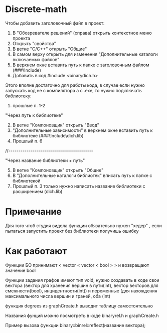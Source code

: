 # Discrete-math
Чтобы добавить заголовочный файл в проект:

1. В "Обозревателе решений" (справа) открыть контекстное меню проекта
2. Открыть "свойства"
3. В ветке "C/C++" открыть "Общие"
4. В самом верху открыть для изменения "Дополнительные каталоги включаемых файлов"
5. В верхнем окне вставить путь к папке с заголовочным файлом (###\Include)
6. Добавить в код #include <binarydich.h>

Этого вполне достаточно для работы кода, в случае если нужно запускать код не с компилятора а с .exe, то нужно подключать библиотеку:
1. прошлые п. 1-2

"Через путь к библиотеке"

2. В ветке "Компоновщик" открыть "Ввод"
3. "Дополнительные зависимости" в верхнем окне вставить путь к библиотеке (###\Include\dich.lib)
4. Прошлый п. 6

//------------------------------------------

"Через название библиотеки + путь"

5. В ветке "Компоновщик" открыть "Общие"
6. В "Дополнительные каталоги библиотек" вписать путь к папке с библиотекой
7. Прошлый п. 3 только нужно написать название библиотеки с расширением (dich.lib)

# Примечание
Для того чтоб студия видела функции обязательно нужен "хедер" , если пытаться запустить проект без библиотеки получишь ошибку
# Как работают
Функции БО принимают < vector < vector < bool > > и возвращают значение bool

Функции задания графов имеют тип void, нужно создавать в коде свои вектора (вектор для хранения вершин в пути(int), вектор векторов для смежности(bool), инцидентности(int)) и переменные (для нахождения максимального числа вершин и граней, оба (int)

функция degrees из graphCreate.h выводит таблицу самостоятельно

Названия фунций можно посмотреть в коде binaryrel.h и graphCreate.h

Пример вызова функции binary::binrel::reflect(название вектора);
